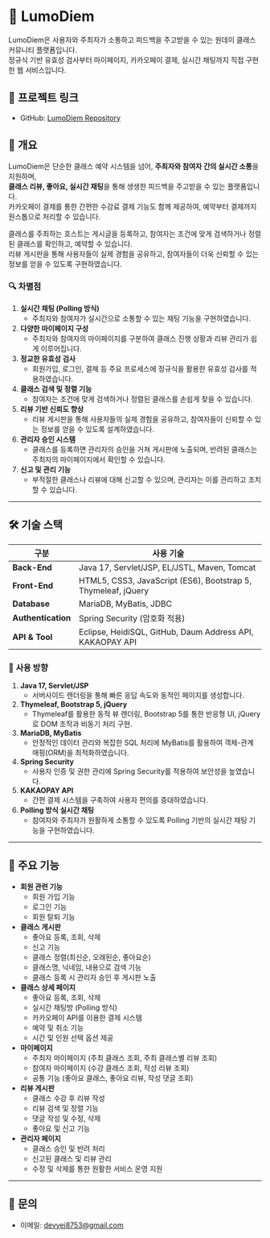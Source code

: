 # 📘 LumoDiem
LumoDiem은 사용자와 주최자가 소통하고 피드백을 주고받을 수 있는 원데이 클래스 커뮤니티 플랫폼입니다.  
정규식 기반 유효성 검사부터 마이페이지, 카카오페이 결제, 실시간 채팅까지 직접 구현한 웹 서비스입니다.  

## 🔗 프로젝트 링크
- GitHub: [LumoDiem Repository](https://github.com/devyej8753/LumoDiem)

## 🧩 개요
LumoDiem은 단순한 클래스 예약 시스템을 넘어, **주최자와 참여자 간의 실시간 소통**을 지원하며,  
**클래스 리뷰, 좋아요, 실시간 채팅**을 통해 생생한 피드백을 주고받을 수 있는 플랫폼입니다.  
카카오페이 결제를 통한 간편한 수강료 결제 기능도 함께 제공하여, 예약부터 결제까지 원스톱으로 처리할 수 있습니다.  

클래스를 주최하는 호스트는 게시글을 등록하고, 참여자는 조건에 맞게 검색하거나 정렬된 클래스를 확인하고, 예약할 수 있습니다.  
리뷰 게시판을 통해 사용자들이 실제 경험을 공유하고, 참여자들이 더욱 신뢰할 수 있는 정보를 얻을 수 있도록 구현하였습니다.  

### 🔍 차별점
1. **실시간 채팅 (Polling 방식)**  
    - 주최자와 참여자가 실시간으로 소통할 수 있는 채팅 기능을 구현하였습니다.  
2. **다양한 마이페이지 구성**  
    - 주최자와 참여자의 마이페이지를 구분하여 클래스 진행 상황과 리뷰 관리가 쉽게 이루어집니다.  
3. **정교한 유효성 검사**  
    - 회원가입, 로그인, 결제 등 주요 프로세스에 정규식을 활용한 유효성 검사를 적용하였습니다.  
4. **클래스 검색 및 정렬 기능**  
    - 참여자는 조건에 맞게 검색하거나 정렬된 클래스를 손쉽게 찾을 수 있습니다.  
5. **리뷰 기반 신뢰도 향상**  
    - 리뷰 게시판을 통해 사용자들의 실제 경험을 공유하고, 참여자들이 신뢰할 수 있는 정보를 얻을 수 있도록 설계하였습니다.  
6. **관리자 승인 시스템**  
    - 클래스를 등록하면 관리자의 승인을 거쳐 게시판에 노출되며, 반려된 클래스는 주최자의 마이페이지에서 확인할 수 있습니다.  
7. **신고 및 관리 기능**  
    - 부적절한 클래스나 리뷰에 대해 신고할 수 있으며, 관리자는 이를 관리하고 조치할 수 있습니다.  

---

## 🛠 기술 스택
| 구분          | 사용 기술                                                                 |
| ------------- | ----------------------------------------------------------------------- |
| **Back-End** | Java 17, Servlet/JSP, EL/JSTL, Maven, Tomcat                             |
| **Front-End** | HTML5, CSS3, JavaScript (ES6), Bootstrap 5, Thymeleaf, jQuery            |
| **Database**  | MariaDB, MyBatis, JDBC                                                 |
| **Authentication** | Spring Security (암호화 적용)                                    |
| **API & Tool** | Eclipse, HeidiSQL, GitHub, Daum Address API, KAKAOPAY API              |

### 📝 **사용 방향**
1. **Java 17, Servlet/JSP**  
   - 서버사이드 렌더링을 통해 빠른 응답 속도와 동적인 페이지를 생성합니다.
2. **Thymeleaf, Bootstrap 5, jQuery**  
   - Thymeleaf를 활용한 동적 뷰 렌더링, Bootstrap 5를 통한 반응형 UI, jQuery로 DOM 조작과 비동기 처리 구현.
3. **MariaDB, MyBatis**  
   - 안정적인 데이터 관리와 복잡한 SQL 처리에 MyBatis를 활용하여 객체-관계 매핑(ORM)을 최적화하였습니다.
4. **Spring Security**  
   - 사용자 인증 및 권한 관리에 Spring Security를 적용하여 보안성을 높였습니다.
5. **KAKAOPAY API**  
   - 간편 결제 시스템을 구축하여 사용자 편의를 증대하였습니다.
6. **Polling 방식 실시간 채팅**  
   - 참여자와 주최자가 원활하게 소통할 수 있도록 Polling 기반의 실시간 채팅 기능을 구현하였습니다.

---

## 🚀 주요 기능
- **회원 관련 기능**
  - 회원 가입 기능
  - 로그인 기능
  - 회원 탈퇴 기능
- **클래스 게시판**
  - 좋아요 등록, 조회, 삭제
  - 신고 기능
  - 클래스 정렬(최신순, 오래된순, 좋아요순)
  - 클래스명, 닉네임, 내용으로 검색 기능
  - 클래스 등록 시 관리자 승인 후 게시판 노출
- **클래스 상세 페이지**
  - 좋아요 등록, 조회, 삭제
  - 실시간 채팅방 (Polling 방식)
  - 카카오페이 API를 이용한 결제 시스템
  - 예약 및 취소 기능
  - 시간 및 인원 선택 옵션 제공
- **마이페이지**
  - 주최자 마이페이지 (주최 클래스 조회, 주최 클래스별 리뷰 조회)
  - 참여자 마이페이지 (수강 클래스 조회, 작성 리뷰 조회)
  - 공통 기능 (좋아요 클래스, 좋아요 리뷰, 작성 댓글 조회)  
- **리뷰 게시판**
  - 클래스 수강 후 리뷰 작성
  - 리뷰 검색 및 정렬 기능
  - 댓글 작성 및 수정, 삭제
  - 좋아요 및 신고 기능
- **관리자 페이지**
  - 클래스 승인 및 반려 처리
  - 신고된 클래스 및 리뷰 관리
  - 수정 및 삭제를 통한 원활한 서비스 운영 지원

---

## 📧 문의
- 이메일: devyej8753@gmail.com
